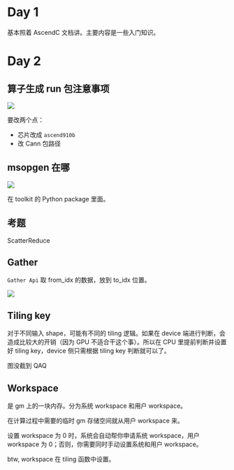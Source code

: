 # Day 1

基本照着 AscendC 文档讲。主要内容是一些入门知识。

# Day 2

## 算子生成 run 包注意事项

![](https://runzblog.oss-cn-hangzhou.aliyuncs.com/postimg/202503191909014.png)

要改两个点：

- 芯片改成 `ascend910b`
- 改 Cann 包路径
## msopgen 在哪

![](https://runzblog.oss-cn-hangzhou.aliyuncs.com/postimg/202503191911437.png)

在 toolkit 的 Python package 里面。

## 考题

ScatterReduce

## Gather

`Gather Api` 取 from_idx 的数据，放到 to_idx 位置。

![](https://runzblog.oss-cn-hangzhou.aliyuncs.com/postimg/202503192027923.png)

## Tiling key

对于不同输入 shape，可能有不同的 tiling 逻辑。如果在 device 端进行判断，会造成比较大的开销（因为 GPU 不适合干这个事）。所以在 CPU 里提前判断并设置好 tiling key，device 侧只需根据 tiling key 判断就可以了。

图没截到 QAQ

## Workspace

是 gm 上的一块内存。分为系统 workspace 和用户 workspace。

在计算过程中需要的临时 gm 存储空间就从用户 workspace 来。

设置 workspace 为 0 时，系统会自动帮你申请系统 workspace，用户 workspace 为 0；否则，你需要同时手动设置系统和用户 workspace。

btw, workspace 在 tiling 函数中设置。

